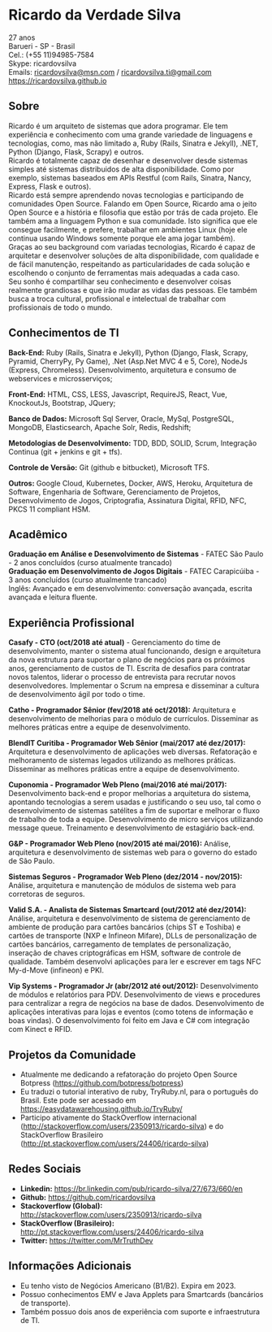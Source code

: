 # Ricardo da Verdade Silva

27 anos</br>
Barueri - SP - Brasil</br>
Cel.: (+55 11)94985-7584</br>
Skype: ricardovsilva</br>
Emails: ricardovsilva@msn.com / ricardovsilva.ti@gmail.com</br>
https://ricardovsilva.github.io

## Sobre
Ricardo é um arquiteto de sistemas que adora programar. Ele tem experiência e conhecimento com uma grande variedade de linguagens e tecnologias, como, mas não limitado a, Ruby (Rails, Sinatra e Jekyll), .NET, Python (Django, Flask, Scrapy) e outros.</br>
Ricardo é totalmente capaz de desenhar e desenvolver desde sistemas simples até sistemas distribuidos de alta disponibilidade. Como por exemplo, sistemas baseados em APIs Restful (com Rails, Sinatra, Nancy, Express, Flask e outros).</br>
Ricardo está sempre aprendendo novas tecnologias e participando de comunidades Open Source. Falando em Open Source, Ricardo ama o jeito Open Source e a história e filosofia que estão por trás de cada projeto. Ele também ama a linguagem Python e sua comunidade. Isto significa que ele consegue facilmente, e prefere, trabalhar em ambientes Linux (hoje ele continua usando Windows somente porque ele ama jogar também).</br>
Graças ao seu background com variadas tecnologias, Ricardo é capaz de arquitetar e desenvolver soluções de alta disponibilidade, com qualidade e de fácil manutenção, respeitando as particularidades de cada solução e escolhendo o conjunto de ferramentas mais adequadas a cada caso.</br>
Seu sonho é compartilhar seu conhecimento e desenvolver coisas realmente grandiosas e que irão mudar as vidas das pessoas. Ele também busca a troca cultural, profissional e intelectual de trabalhar com profissionais de todo o mundo.


## Conhecimentos de TI
**Back-End:** Ruby (Rails, Sinatra e Jekyll), Python (Django, Flask, Scrapy, Pyramid, CherryPy, Py Game), .Net (Asp.Net MVC 4 e 5, Core), NodeJs (Express, Chromeless). Desenvolvimento, arquitetura e consumo de webservices e microsserviços;

**Front-End:** HTML, CSS, LESS, Javascript, RequireJS, React, Vue, KnockoutJs, Bootstrap, JQuery;

**Banco de Dados:** Microsoft Sql Server, Oracle, MySql, PostgreSQL, MongoDB, Elasticsearch, Apache Solr, Redis, Redshift;

**Metodologias de Desenvolvimento:** TDD, BDD, SOLID, Scrum, Integração Continua (git + jenkins e git + tfs).

**Controle de Versão:** Git (github e bitbucket), Microsoft TFS.

**Outros:** Google Cloud, Kubernetes, Docker, AWS, Heroku, Arquitetura de Software, Engenharia de Software, Gerenciamento de Projetos, Desenvolvimento de Jogos, Criptografia, Assinatura Digital, RFID, NFC, PKCS 11 compliant HSM.

## Acadêmico
**Graduação em Análise e Desenvolvimento de Sistemas** - FATEC São Paulo - 2 anos concluídos (curso atualmente trancado)</br>
**Graduação em Desenvolvimento de Jogos Digitais** - FATEC Carapicúiba - 3 anos concluídos (curso atualmente trancado)</br>
Inglês: Avançado e em desenvolvimento: conversação avançada, escrita avançada e leitura fluente.</br>

## Experiência Profissional
**Casafy - CTO (oct/2018 até atual)** - Gerenciamento do time de desenvolvimento, manter o sistema atual funcionando, design e arquitetura da nova estrutura para suportar o plano de negócios para os próximos anos, gerenciamento de custos de TI. Escrita de desafios para contratar novos talentos, liderar o processo de entrevista para recrutar novos desenvolvedores. Implementar o Scrum na empresa e disseminar a cultura de desenvolvimento ágil por todo o time.

**Catho - Programador Sênior (fev/2018 até oct/2018):** Arquitetura e desenvolvimento de melhorias para o módulo de currículos. Disseminar as melhores práticas entre a equipe de desenvolvimento.

**BlendIT Curitiba - Programador Web Sênior (mai/2017 até dez/2017):** Arquitetura e desenvolvimento de aplicações web diversas. Refatoração e melhoramento de sistemas legados utilizando as melhores práticas. Disseminar as melhores práticas entre a equipe de desenvolvimento.

**Cuponomia - Programador Web Pleno (mai/2016 até mai/2017):** Desenvolvimento back-end e propor melhorias a arquitetura do sistema, apontando tecnologias a serem usadas e justificando o seu uso, tal como o desenvolvimento de sistemas satélites a fim de suportar e melhorar o fluxo de trabalho de toda a equipe. Desenvolvimento de micro serviços utilizando message queue. Treinamento e desenvolvimento de estagiário back-end.

**G&P - Programador Web Pleno (nov/2015 até mai/2016):** Análise, arquitetura e desenvolvimento de sistemas web para o governo do estado de São Paulo.

**Sistemas Seguros - Programador Web Pleno (dez/2014 - nov/2015):** Análise, arquitetura e manutenção de módulos de sistema web para corretoras de seguros.

**Valid S.A. - Analista de Sistemas Smartcard (out/2012 até dez/2014):** Análise, arquitetura e desenvolvimento de sistema de gerenciamento de ambiente de produção para cartões bancários (chips ST e Toshiba) e cartões de transporte (NXP e Infineon Mifare), DLLs de personalização de cartões bancários, carregamento de templates de personalização, inseração de chaves criptográficas em HSM, software de controle de qualidade. Também desenvolvi aplicações para ler e escrever em tags NFC My-d-Move (infineon) e PKI.

**Vip Systems - Programador Jr (abr/2012 até out/2012):** Desenvolvimento de módulos e relatórios para PDV. Desenvolvimento de views e procedures para centralizar a regra de negócios na base de dados. Desenvolvimento de aplicações interativas para lojas e eventos (como totens de informação e boas vindas). O desenvolvimento foi feito em Java e C# com integração com Kinect e RFID.

## Projetos da Comunidade
- Atualmente me dedicando a refatoração do projeto Open Source Botpress (https://github.com/botpress/botpress)</br>
- Eu traduzi o tutorial interativo de ruby, TryRuby.nl, para o português do Brasil. Este pode ser acessado em https://easydatawarehousing.github.io/TryRuby/</br>
- Participo ativamente do StackOverflow internacional (http://stackoverflow.com/users/2350913/ricardo-silva) e do StackOverflow Brasileiro (http://pt.stackoverflow.com/users/24406/ricardo-silva)</br>
 
## Redes Sociais

- **Linkedin:** https://br.linkedin.com/pub/ricardo-silva/27/673/660/en</br>
- **Github:** https://github.com/ricardovsilva</br>
- **Stackoverflow (Global):** http://stackoverflow.com/users/2350913/ricardo-silva</br>
- **StackOverflow (Brasileiro):** http://pt.stackoverflow.com/users/24406/ricardo-silva</br>
- **Twitter:** https://twitter.com/MrTruthDev

## Informações Adicionais

- Eu tenho visto de Negócios Americano (B1/B2). Expira em 2023.</br>
- Possuo conhecimentos EMV e Java Applets para Smartcards (bancários de transporte).</br>
- Também possuo dois anos de experiência com suporte e infraestrutura de TI.</br>

